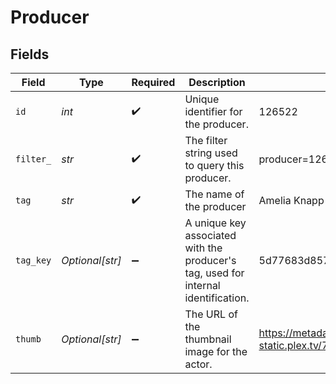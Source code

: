 # Producer


## Fields

| Field                                                                              | Type                                                                               | Required                                                                           | Description                                                                        | Example                                                                            |
| ---------------------------------------------------------------------------------- | ---------------------------------------------------------------------------------- | ---------------------------------------------------------------------------------- | ---------------------------------------------------------------------------------- | ---------------------------------------------------------------------------------- |
| `id`                                                                               | *int*                                                                              | :heavy_check_mark:                                                                 | Unique identifier for the producer.                                                | 126522                                                                             |
| `filter_`                                                                          | *str*                                                                              | :heavy_check_mark:                                                                 | The filter string used to query this producer.                                     | producer=126522                                                                    |
| `tag`                                                                              | *str*                                                                              | :heavy_check_mark:                                                                 | The name of the producer                                                           | Amelia Knapp                                                                       |
| `tag_key`                                                                          | *Optional[str]*                                                                    | :heavy_minus_sign:                                                                 | A unique key associated with the producer's tag, used for internal identification. | 5d77683d85719b001f3a535e                                                           |
| `thumb`                                                                            | *Optional[str]*                                                                    | :heavy_minus_sign:                                                                 | The URL of the thumbnail image for the actor.                                      | https://metadata-static.plex.tv/7/people/708568fd018d7aa8b1032dcf867747e8.jpg      |